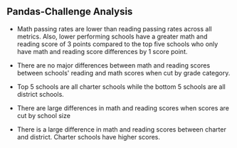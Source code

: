 ## Pandas-Challenge Analysis

* Math passing rates are lower than reading passing rates across all metrics. Also, lower performing schools have a greater math and reading score of 3 points compared to the top five schools who only have math and reading score differences by 1 score point.

* There are no major differences between math and reading scores between schools' reading and math scores when cut by grade category.

* Top 5 schools are all charter schools while the bottom 5 schools are all district schools.

* There are large differences in math and reading scores when scores are cut by school size

* There is a large difference in math and reading scores between charter and district. Charter schools have higher scores.
